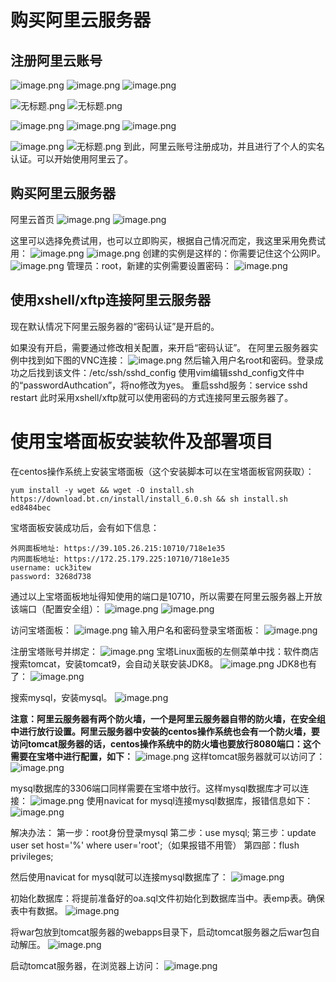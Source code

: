 # 购买阿里云服务器
## 注册阿里云账号
![image.png](https://cdn.nlark.com/yuque/0/2023/png/21376908/1690343104889-d5a79aa1-5531-4dfe-931a-570d733b5c8f.png#averageHue=%23fbf8f6&clientId=ucbef7c07-5cc7-4&from=paste&height=367&id=u14853d11&originHeight=367&originWidth=832&originalType=binary&ratio=1&rotation=0&showTitle=false&size=65547&status=done&style=shadow&taskId=u71429d74-6b04-4c5b-8180-1dd721e5cbb&title=&width=832)
![image.png](https://cdn.nlark.com/yuque/0/2023/png/21376908/1690343146432-07d1d822-cd26-4cf3-8ee9-484874ba6719.png#averageHue=%23ede5dc&clientId=ucbef7c07-5cc7-4&from=paste&height=428&id=u75c9141a&originHeight=428&originWidth=1895&originalType=binary&ratio=1&rotation=0&showTitle=false&size=179229&status=done&style=shadow&taskId=ub023a55b-1b75-4109-8d49-1ba394f0724&title=&width=1895)
![image.png](https://cdn.nlark.com/yuque/0/2023/png/21376908/1690343197479-24cb1df5-a491-4a71-9714-44a962d9be8c.png#averageHue=%23f4ede7&clientId=ucbef7c07-5cc7-4&from=paste&height=725&id=u9765f88f&originHeight=725&originWidth=1740&originalType=binary&ratio=1&rotation=0&showTitle=false&size=356088&status=done&style=shadow&taskId=ud5f0d3fd-72b9-4199-8526-17c2293dbaf&title=&width=1740)



![无标题.png](https://cdn.nlark.com/yuque/0/2023/png/21376908/1690343625845-10aa1357-7fda-47c5-9652-e5220a0ac73e.png#averageHue=%23f3ede9&clientId=ucbef7c07-5cc7-4&from=paste&height=526&id=u7479d1fc&originHeight=526&originWidth=790&originalType=binary&ratio=1&rotation=0&showTitle=false&size=45512&status=done&style=shadow&taskId=udd58f28b-55fa-4761-a357-8d13401e504&title=&width=790)
![无标题.png](https://cdn.nlark.com/yuque/0/2023/png/21376908/1690343675300-2cfe0d16-a96c-4b60-8d57-fecb721ace09.png#averageHue=%23fef6f0&clientId=ucbef7c07-5cc7-4&from=paste&height=506&id=u482c2d26&originHeight=506&originWidth=762&originalType=binary&ratio=1&rotation=0&showTitle=false&size=13023&status=done&style=shadow&taskId=uf1fa1f9b-6861-4baf-8944-43a24899252&title=&width=762)



![image.png](https://cdn.nlark.com/yuque/0/2023/png/21376908/1690343325117-185ea4fc-b679-4aae-8647-d4c367302092.png#averageHue=%23fcf5ef&clientId=ucbef7c07-5cc7-4&from=paste&height=625&id=u615ac640&originHeight=625&originWidth=1878&originalType=binary&ratio=1&rotation=0&showTitle=false&size=135148&status=done&style=shadow&taskId=u3b870199-3b20-4d46-aa1f-35186f792f5&title=&width=1878)
![image.png](https://cdn.nlark.com/yuque/0/2023/png/21376908/1690343356484-04f7b7bb-e782-45cf-8ffe-7697e7a5ebcc.png#averageHue=%23fdfcfb&clientId=ucbef7c07-5cc7-4&from=paste&height=548&id=uf9de3455&originHeight=548&originWidth=1800&originalType=binary&ratio=1&rotation=0&showTitle=false&size=53512&status=done&style=shadow&taskId=u89f99aa7-d012-49e8-9778-63bd3577840&title=&width=1800)
![image.png](https://cdn.nlark.com/yuque/0/2023/png/21376908/1690343392778-7d97b811-4745-48f9-ae4d-ca1366cbb79d.png#averageHue=%23e5e3e2&clientId=ucbef7c07-5cc7-4&from=paste&height=429&id=u256ab0d6&originHeight=429&originWidth=801&originalType=binary&ratio=1&rotation=0&showTitle=false&size=16779&status=done&style=shadow&taskId=u7254fa4f-1765-4440-82f6-8faf09bec89&title=&width=801)



![image.png](https://cdn.nlark.com/yuque/0/2023/png/21376908/1690343411255-1f702ec7-ebc5-46a2-b0c2-50d7989722ee.png#averageHue=%23a78e63&clientId=ucbef7c07-5cc7-4&from=paste&height=534&id=u68137229&originHeight=534&originWidth=723&originalType=binary&ratio=1&rotation=0&showTitle=false&size=324517&status=done&style=shadow&taskId=u716d1e71-5033-4cee-a895-06e3bfbcb4d&title=&width=723)
![无标题.png](https://cdn.nlark.com/yuque/0/2023/png/21376908/1690343713493-c69a8008-66d8-4616-bb1d-81e3870bd057.png#averageHue=%23e1dab1&clientId=ucbef7c07-5cc7-4&from=paste&height=745&id=ub25af567&originHeight=745&originWidth=1073&originalType=binary&ratio=1&rotation=0&showTitle=false&size=52892&status=done&style=shadow&taskId=ubf3bed12-1df2-4526-bc90-39f556dcb8b&title=&width=1073)
到此，阿里云账号注册成功，并且进行了个人的实名认证。可以开始使用阿里云了。


## 购买阿里云服务器
阿里云首页
![image.png](https://cdn.nlark.com/yuque/0/2023/png/21376908/1690348330933-ca4785ce-cbcb-44db-a188-01f873af5ecb.png#averageHue=%23e6dfba&clientId=ucbef7c07-5cc7-4&from=paste&height=666&id=u1220d896&originHeight=666&originWidth=959&originalType=binary&ratio=1&rotation=0&showTitle=false&size=77099&status=done&style=shadow&taskId=ucf2d4be1-1f84-4ef9-9b81-61023801c2c&title=&width=959)
![image.png](https://cdn.nlark.com/yuque/0/2023/png/21376908/1690348444343-4f42456f-efd1-4d54-892e-e659869660aa.png#averageHue=%23f8f3ee&clientId=ucbef7c07-5cc7-4&from=paste&height=590&id=ud9f4ec4d&originHeight=590&originWidth=1013&originalType=binary&ratio=1&rotation=0&showTitle=false&size=338184&status=done&style=shadow&taskId=u217ce0cc-e1dd-4b35-bea3-0a033260f65&title=&width=1013)



这里可以选择免费试用，也可以立即购买，根据自己情况而定，我这里采用免费试用：
![image.png](https://cdn.nlark.com/yuque/0/2023/png/21376908/1690350761704-8bd038aa-c4dc-4757-88de-45078a0e8f7e.png#averageHue=%23fcf7f6&clientId=ucbef7c07-5cc7-4&from=paste&height=741&id=ua858199e&originHeight=741&originWidth=1187&originalType=binary&ratio=1&rotation=0&showTitle=false&size=84903&status=done&style=shadow&taskId=ucee7fdac-0ed6-48b2-ab89-ba6fb4ed370&title=&width=1187)
![image.png](https://cdn.nlark.com/yuque/0/2023/png/21376908/1690350817138-da4afa6d-0682-48a1-8f9b-795b90d7f5c4.png#averageHue=%23fbf8f7&clientId=ucbef7c07-5cc7-4&from=paste&height=430&id=u461277c8&originHeight=430&originWidth=1083&originalType=binary&ratio=1&rotation=0&showTitle=false&size=61888&status=done&style=shadow&taskId=u3d5dca9b-2eaf-4488-ae6e-cf4907b8df3&title=&width=1083)
创建的实例是这样的：你需要记住这个公网IP。
![image.png](https://cdn.nlark.com/yuque/0/2023/png/21376908/1690440018470-f457bd16-6d75-4809-81d1-6fe40b14197c.png#averageHue=%23fcfcfb&clientId=u7880c852-8714-4&from=paste&height=407&id=u15d221df&originHeight=407&originWidth=1850&originalType=binary&ratio=1&rotation=0&showTitle=false&size=55446&status=done&style=shadow&taskId=u351a4ba3-bf7b-481a-a368-471961afab8&title=&width=1850)
管理员：root，新建的实例需要设置密码：
![image.png](https://cdn.nlark.com/yuque/0/2023/png/21376908/1690440075999-32ec9939-c3ad-4723-84a2-023391ccac84.png#averageHue=%23f7f7f6&clientId=u7880c852-8714-4&from=paste&height=636&id=u39512717&originHeight=636&originWidth=769&originalType=binary&ratio=1&rotation=0&showTitle=false&size=68328&status=done&style=shadow&taskId=u322d7b15-88a1-41a5-8db7-93c3d6884c1&title=&width=769)

## 使用xshell/xftp连接阿里云服务器
现在默认情况下阿里云服务器的“密码认证”是开启的。

如果没有开启，需要通过修改相关配置，来开启“密码认证”。
在阿里云服务器实例中找到如下图的VNC连接：
![image.png](https://cdn.nlark.com/yuque/0/2023/png/21376908/1690447058866-5c65c41d-b349-4357-af13-90e89ccbe1e0.png#averageHue=%23fbfbfa&clientId=u7880c852-8714-4&from=paste&height=454&id=udb18f5de&originHeight=454&originWidth=1593&originalType=binary&ratio=1&rotation=0&showTitle=false&size=67094&status=done&style=shadow&taskId=uda0b41b5-d4e2-4762-9e77-2d3185d1bc5&title=&width=1593)
然后输入用户名root和密码。登录成功之后找到该文件：/etc/ssh/sshd_config
使用vim编辑sshd_config文件中的“passwordAuthcation”，将no修改为yes。
重启sshd服务：service sshd restart
此时采用xshell/xftp就可以使用密码的方式连接阿里云服务器了。

# 使用宝塔面板安装软件及部署项目
在centos操作系统上安装宝塔面板（这个安装脚本可以在宝塔面板官网获取）：
```shell
yum install -y wget && wget -O install.sh https://download.bt.cn/install/install_6.0.sh && sh install.sh ed8484bec
```
宝塔面板安装成功后，会有如下信息：
```
外网面板地址: https://39.105.26.215:10710/718e1e35
内网面板地址: https://172.25.179.225:10710/718e1e35
username: uck3itew
password: 3268d738
```
通过以上宝塔面板地址得知使用的端口是10710，所以需要在阿里云服务器上开放该端口（配置安全组）：
![image.png](https://cdn.nlark.com/yuque/0/2023/png/21376908/1690447528154-624e070d-f9df-4f37-9df1-38b7cdaa2a7d.png#averageHue=%23fdfdfc&clientId=u7880c852-8714-4&from=paste&height=674&id=ua3de78e7&originHeight=674&originWidth=1798&originalType=binary&ratio=1&rotation=0&showTitle=false&size=53910&status=done&style=shadow&taskId=uce998c14-84c5-4b1d-a35a-1dcbdcda4a8&title=&width=1798)
![image.png](https://cdn.nlark.com/yuque/0/2023/png/21376908/1690447563332-1e2f5a47-74ec-48b4-8614-c94f842b852a.png#averageHue=%23fdfbfa&clientId=u7880c852-8714-4&from=paste&height=365&id=u24c4bbf8&originHeight=365&originWidth=1469&originalType=binary&ratio=1&rotation=0&showTitle=false&size=40525&status=done&style=shadow&taskId=u3dbec33c-93bf-494f-bd2d-5fbcd9e38ef&title=&width=1469)

访问宝塔面板：
![image.png](https://cdn.nlark.com/yuque/0/2023/png/21376908/1690451476044-defdafe4-6d95-4f77-8b06-947843b73c5c.png#averageHue=%23fefdfd&clientId=u7880c852-8714-4&from=paste&height=822&id=ua52b1434&originHeight=822&originWidth=1184&originalType=binary&ratio=1&rotation=0&showTitle=false&size=49847&status=done&style=shadow&taskId=u54b14bc2-8901-4720-b4bc-0e7962e8d60&title=&width=1184)
输入用户名和密码登录宝塔面板：
![image.png](https://cdn.nlark.com/yuque/0/2023/png/21376908/1690451497475-950766c3-36b9-4504-b2a4-8da094d2150b.png#averageHue=%23858585&clientId=u7880c852-8714-4&from=paste&height=633&id=uf8da85a6&originHeight=633&originWidth=680&originalType=binary&ratio=1&rotation=0&showTitle=false&size=20662&status=done&style=shadow&taskId=u08c79be3-3db3-4447-9443-a011fdae0c7&title=&width=680)

注册宝塔账号并绑定：
![image.png](https://cdn.nlark.com/yuque/0/2023/png/21376908/1690451542486-fa1ac9d0-cedc-455a-9b88-4c26e7fece9e.png#averageHue=%23fcfcfb&clientId=u7880c852-8714-4&from=paste&height=644&id=ud2481acf&originHeight=644&originWidth=1384&originalType=binary&ratio=1&rotation=0&showTitle=false&size=55992&status=done&style=shadow&taskId=u5577051f-8c2e-4b9b-bb14-8905675b093&title=&width=1384)
宝塔Linux面板的左侧菜单中找：软件商店
搜索tomcat，安装tomcat9，会自动关联安装JDK8。
![image.png](https://cdn.nlark.com/yuque/0/2023/png/21376908/1690523617851-3b8906ad-6031-434b-bdee-665d53a8bf58.png#averageHue=%23fbf7f4&clientId=u2bdb69c5-937c-4&from=paste&height=527&id=uf7f46cb0&originHeight=527&originWidth=1704&originalType=binary&ratio=1&rotation=0&showTitle=false&size=73726&status=done&style=shadow&taskId=u6deed666-9d15-4187-8307-d59d4766e72&title=&width=1704)
JDK8也有了：
![image.png](https://cdn.nlark.com/yuque/0/2023/png/21376908/1690523670400-7b23a16f-6588-46b3-bc2d-5f0e32be4877.png#averageHue=%233b3835&clientId=u2bdb69c5-937c-4&from=paste&height=171&id=ubb3ee90a&originHeight=171&originWidth=461&originalType=binary&ratio=1&rotation=0&showTitle=false&size=11590&status=done&style=shadow&taskId=ucbe2deb7-e159-4fa3-8956-984823d7293&title=&width=461)

搜索mysql，安装mysql。
![image.png](https://cdn.nlark.com/yuque/0/2023/png/21376908/1690523637808-4afe8111-f9f4-4cfc-9e0b-066ef72f0958.png#averageHue=%23fbf8f5&clientId=u2bdb69c5-937c-4&from=paste&height=684&id=u14bd966a&originHeight=684&originWidth=1708&originalType=binary&ratio=1&rotation=0&showTitle=false&size=106873&status=done&style=shadow&taskId=u95bb4bbc-dec4-47e3-a6bd-072da313b84&title=&width=1708)

**注意：阿里云服务器有两个防火墙，一个是阿里云服务器自带的防火墙，在安全组中进行放行设置。阿里云服务器中安装的centos操作系统也会有一个防火墙，要访问tomcat服务器的话，centos操作系统中的防火墙也要放行8080端口：这个需要在宝塔中进行配置，如下：**
![image.png](https://cdn.nlark.com/yuque/0/2023/png/21376908/1690530429125-a95b0733-5b1e-452e-8212-ae9298c3bc59.png#averageHue=%23e3bf8c&clientId=u2bdb69c5-937c-4&from=paste&height=679&id=u30beb1e7&originHeight=679&originWidth=925&originalType=binary&ratio=1&rotation=0&showTitle=false&size=72252&status=done&style=shadow&taskId=u82361abf-a0bf-40ea-8d9b-580a9dbabce&title=&width=925)
这样tomcat服务器就可以访问了：
![image.png](https://cdn.nlark.com/yuque/0/2023/png/21376908/1690530464412-e3190370-3280-4ce2-a5b6-0d34acbda71d.png#averageHue=%23e8efc6&clientId=u2bdb69c5-937c-4&from=paste&height=505&id=u77a45881&originHeight=505&originWidth=981&originalType=binary&ratio=1&rotation=0&showTitle=false&size=73758&status=done&style=shadow&taskId=uee4af2ab-752c-431f-83f7-de41a1857ae&title=&width=981)

mysql数据库的3306端口同样需要在宝塔中放行。这样mysql数据库才可以连接：
![image.png](https://cdn.nlark.com/yuque/0/2023/png/21376908/1690532202584-6d04c3be-1bc3-4da7-bcfe-406b48777c66.png#averageHue=%23fbf9f9&clientId=u2bdb69c5-937c-4&from=paste&height=495&id=u6149bc7f&originHeight=495&originWidth=869&originalType=binary&ratio=1&rotation=0&showTitle=false&size=38323&status=done&style=shadow&taskId=uc39c1c32-9460-439d-895d-48ed30a7f13&title=&width=869)
使用navicat for mysql连接mysql数据库，报错信息如下：
![image.png](https://cdn.nlark.com/yuque/0/2023/png/21376908/1690532666748-f6316f71-8754-4ac4-a75d-2bb197984760.png#averageHue=%23f2f0f0&clientId=u2bdb69c5-937c-4&from=paste&height=192&id=u9052f6ca&originHeight=192&originWidth=585&originalType=binary&ratio=1&rotation=0&showTitle=false&size=6853&status=done&style=shadow&taskId=u5d772a51-34e8-43e1-8ad6-d25f3181de1&title=&width=585)

解决办法：
第一步：root身份登录mysql
第二步：use mysql;
第三步：update user set host='%' where user='root';（如果报错不用管）
第四部：flush privileges;

然后使用navicat for mysql就可以连接mysql数据库了：
![image.png](https://cdn.nlark.com/yuque/0/2023/png/21376908/1690535601577-7c6bd592-8002-432b-9730-6a79cc77ef34.png#averageHue=%23fbfbfb&clientId=u2bdb69c5-937c-4&from=paste&height=484&id=u82363be7&originHeight=484&originWidth=759&originalType=binary&ratio=1&rotation=0&showTitle=false&size=17153&status=done&style=shadow&taskId=u5864bcd0-a033-4c32-89f8-6201195753e&title=&width=759)

初始化数据库：将提前准备好的oa.sql文件初始化到数据库当中。表emp表。确保表中有数据。
![image.png](https://cdn.nlark.com/yuque/0/2023/png/21376908/1690540767390-21091cce-de43-4d05-8101-5693b51c5067.png#averageHue=%23f6f6f5&clientId=u2bdb69c5-937c-4&from=paste&height=209&id=u699aef94&originHeight=209&originWidth=617&originalType=binary&ratio=1&rotation=0&showTitle=false&size=20164&status=done&style=shadow&taskId=u15cdd67b-b5df-45bf-9ab7-392c37ae7ef&title=&width=617)



将war包放到tomcat服务器的webapps目录下，启动tomcat服务器之后war包自动解压。
![image.png](https://cdn.nlark.com/yuque/0/2023/png/21376908/1690540783249-d2c54a01-a5db-494e-9716-b154d27d5bd4.png#averageHue=%23fafaf9&clientId=u2bdb69c5-937c-4&from=paste&height=489&id=u16d470ed&originHeight=489&originWidth=659&originalType=binary&ratio=1&rotation=0&showTitle=false&size=35367&status=done&style=shadow&taskId=ucfdc9b98-77ee-45ac-b323-5f62865ebb6&title=&width=659)

启动tomcat服务器，在浏览器上访问：
![image.png](https://cdn.nlark.com/yuque/0/2023/png/21376908/1690540746702-82a3d5e9-937e-444d-9127-fd448c9ef7ff.png#averageHue=%23fcfcfb&clientId=u2bdb69c5-937c-4&from=paste&height=243&id=u5f4c3adf&originHeight=243&originWidth=738&originalType=binary&ratio=1&rotation=0&showTitle=false&size=13649&status=done&style=shadow&taskId=ub0450e68-6494-4d5e-9a5f-9e8794df037&title=&width=738)

